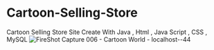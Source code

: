# Cartoon-Selling-Store
Cartoon Selling Store Site Create With Java , Html , Java Script , CSS , MySQL
![FireShot Capture 006 - Cartoon World - localhost--44](https://user-images.githubusercontent.com/87580847/197197984-4bb98e4e-1f29-4436-835e-417dc85e3758.png)
